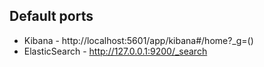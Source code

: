 ## Default ports
* Kibana - http://localhost:5601/app/kibana#/home?_g=()
* ElasticSearch - http://127.0.0.1:9200/_search
